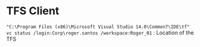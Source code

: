 # TFS Client

`"C:\Program Files (x86)\Microsoft Visual Studio 14.0\Common7\IDE\tf"
vc status /login:Corp\roger.santos /workspace:Roger_01` : Location of the
TFS
